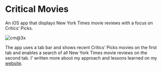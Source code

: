 # Critical Movies

 An iOS app that displays New York Times movie reviews with a focus on Critics’ Picks.
 
 ![cm@3x](https://user-images.githubusercontent.com/16352712/157089401-8dbd284f-833e-40b0-99b8-8addfe89fe11.png)

The app uses a tab bar and shows recent Critics’ Picks movies on the first tab and enables a search of all New York Times movie reviews on the second tab. I’ written more about my approach and lessons learned on my [website](https://phillipbaker.me/critical-movies/).
